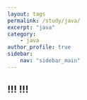 ```yaml
---
layout: tags
permalink: /study/java/
excerpt: "java"
category: 
    - java 
author_profile: true
sidebar:
    nav: "sidebar_main"
---
```


## !!! !!! ###
